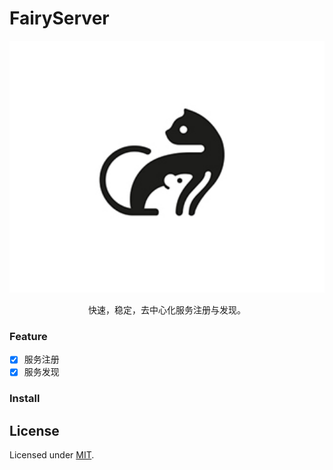 <h1>FairyServer</h1>
<p align="center">
  <img alt="Yarn" src="./public/logo.png" width="546">
</p>

<p align="center">
  快速，稳定，去中心化服务注册与发现。
</p>

### Feature

- [x] 服务注册
- [x] 服务发现

### Install

## License

Licensed under [MIT](./LICENSE).
